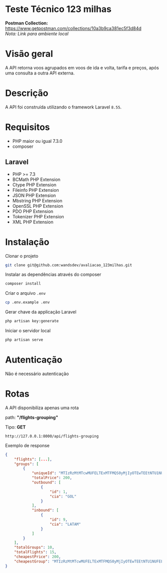 # Teste Técnico 123 milhas

**Postman Collection:** <https://www.getpostman.com/collections/10a3b9ca381ec5f3d84d>
<br>
*Nota: Link para ambiente local*

# Visão geral
A API retorna voos agrupados em voos de ida e volta, tarifa e preços, após uma consulta a outra API externa.

# Descrição
A API foi construída utilizando o framework Laravel `8.55`.

# Requisitos

- PHP maior ou igual 7.3.0
- composer

## Laravel
- PHP >= 7.3
- BCMath PHP Extension
- Ctype PHP Extension
- Fileinfo PHP Extension
- JSON PHP Extension
- Mbstring PHP Extension
- OpenSSL PHP Extension
- PDO PHP Extension
- Tokenizer PHP Extension
- XML PHP Extension

# Instalação
Clonar o projeto

```bash
git clone git@github.com:wandsdev/avaliacao_123milhas.git
```

Instalar as dependências através do composer
```bash
composer install
```
Criar o arquivo `.env`
```bash
cp .env.example .env
```
Gerar chave da applicação Laravel
```bash
php artisan key:generate
```

Iniciar o servidor local
```bash
php artisan serve
```
# Autenticação
Não é necessário autenticação
# Rotas
A API disponibiliza apenas uma rota

path: **"/flights-grouping"**

Tipo: **GET**
```
http://127.0.0.1:8000/api/flights-grouping
```

Exemplo de response
```json
{
    "flights": [...],
    "groups": [
        {
            "uniqueId": "MTIzRzMtMTcwMUFELTExMTFMQS0yMjIyOTEwTEEtNTU1NUFELTY2MDY=",
            "totalPrice": 200,
            "outbound": [
                {
                    "id": 1,
                    "cia": "GOL"
                }
            ],
            "inbound": [
                {
                    "id": 9,
                    "cia": "LATAM"
                }
            ]
        }
    ],
    "totalGroups": 10,
    "totalFlights": 15,
    "cheapestPrice": 200,
    "cheapestGroup": "MTIzRzMtMTcwMUFELTExMTFMQS0yMjIyOTEwTEEtNTU1NUFELTY2MDY="
}
```
